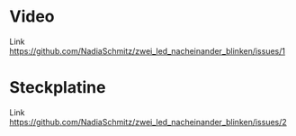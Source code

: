# Video
Link https://github.com/NadiaSchmitz/zwei_led_nacheinander_blinken/issues/1
# Steckplatine
Link https://github.com/NadiaSchmitz/zwei_led_nacheinander_blinken/issues/2

